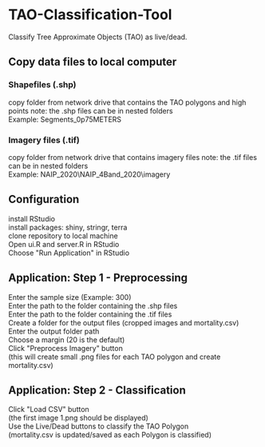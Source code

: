 # TAO-Classification-Tool

Classify Tree Approximate Objects (TAO) as live/dead. 

## Copy data files to local computer  

### Shapefiles (.shp)  
copy folder from network drive that contains the TAO polygons and high points 
note: the .shp files can be in nested folders  
Example: Segments_0p75METERS

### Imagery files  (.tif)
copy folder from network drive that contains imagery files 
note: the .tif files can be in nested folders  
Example: NAIP_2020\NAIP_4Band_2020\imagery

## Configuration
install RStudio  
install packages: shiny, stringr, terra  
clone repository to local machine  
Open ui.R and server.R in RStudio  
Choose "Run Application" in RStudio  

## Application: Step 1 - Preprocessing
Enter the sample size (Example: 300)  
Enter the path to the folder containing the .shp files  
Enter the path to the folder containing the .tif files  
Create a folder for the output files (cropped images and mortality.csv)  
Enter the output folder path  
Choose a margin (20 is the default)  
Click "Preprocess Imagery" button  
(this will create small .png files for each TAO polygon and create mortality.csv)  

## Application: Step 2 - Classification  
Click "Load CSV" button  
(the first image 1.png should be displayed)  
Use the Live/Dead buttons to classify the TAO Polygon  
(mortality.csv is updated/saved as each Polygon is classified)  




